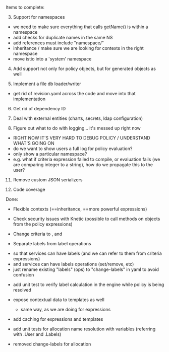 Items to complete:

3. Support for namespaces
  - we need to make sure everything that calls getName() is within a namespace
  - add checks for duplicate names in the same NS
  - add references must include "namespace/"
  - inheritance / make sure we are looking for contexts in the right namespace
  - move istio into a 'system' namespace

4. Add support not only for policy objects, but for generated objects as well

5. Implement a file db loader/writer
  - get rid of revision.yaml across the code and move into that implementation

6. Get rid of dependency ID

7. Deal with external entities (charts, secrets, ldap configuration)

9. Figure out what to do with logging... it's messed up right now
  - RIGHT NOW IT'S VERY HARD TO DEBUG POLICY / UNDERSTAND WHAT'S GOING ON
  - do we want to show users a full log for policy evaluation?
  - only show a particular namespace?
  - e.g. what if criteria expression failed to compile, or evaluation fails (we are comparing integer to a string), how do we propagate this to the user?

11. Remove custom JSON serializers

12. Code coverage

Done:
* Flexible contexts (==inheritance, ==more powerful expressions)

* Check security issues with Knetic (possible to call methods on objects from the policy expressions)

* Change criteria to <RequireAll>, <RequireAny> and <RequireNone>

* Separate labels from label operations
- so that services can have labels (and we can refer to them from criteria expressions)
- and services can have labels operations (set/remove, etc)
- just rename existing "labels" (ops) to "change-labels" in yaml to avoid confusion

* add unit test to verify label calculation in the engine while policy is being resolved

* expose contextual data to templates as well
  - same way, as we are doing for expressions

* add caching for expressions and templates

* add unit tests for allocation name resolution with variables (referring with .User and .Labels)

* removed change-labels for allocation